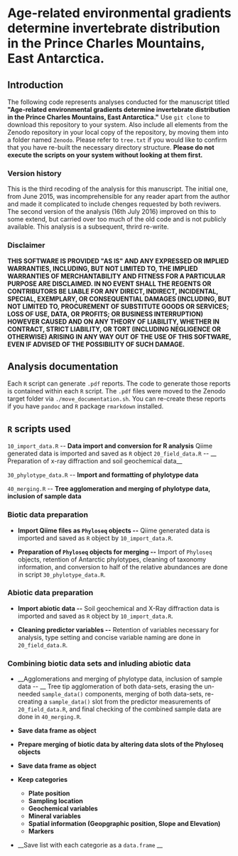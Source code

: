 # Age-related environmental gradients determine invertebrate distribution in the Prince Charles Mountains, East Antarctica.

## Introduction

The following code represents analyses conducted for the manuscript titled **"Age-related environmental gradients determine invertebrate distribution in the Prince Charles Mountains, East Antarctica."**  Use `git clone`  to download this repository to your system. Also include all elements from the Zenodo repository in your local copy of the repository, by moving them into a folder named `Zenodo`.  Please refer to `tree.txt` if you would like to confirm that you have re-built the necessary directory structure. **Please do not execute the scripts on your system without looking at them first.**

### Version history

This is the third recoding of the analysis for this manuscript. The initial one, from June 2015, was incomprehensible for any reader apart from the author and made it complicated to include chenges requested by both reviwers. The second version of the analysis  (16th July 2016) improved on this to some extend, but carried over too much of the old code and is not publicly available. This analysis is a subsequent, thrird re-write. 

### Disclaimer
**THIS SOFTWARE IS PROVIDED "AS IS" AND ANY EXPRESSED OR IMPLIED WARRANTIES, INCLUDING, BUT NOT LIMITED TO, THE IMPLIED WARRANTIES OF MERCHANTABILITY AND FITNESS FOR A PARTICULAR PURPOSE ARE DISCLAIMED. IN NO EVENT SHALL THE REGENTS OR CONTRIBUTORS BE LIABLE FOR ANY DIRECT, INDIRECT, INCIDENTAL, SPECIAL, EXEMPLARY, OR CONSEQUENTIAL DAMAGES (INCLUDING, BUT NOT LIMITED TO, PROCUREMENT OF SUBSTITUTE GOODS OR SERVICES; LOSS OF USE, DATA, OR PROFITS; OR BUSINESS INTERRUPTION) HOWEVER CAUSED AND ON ANY THEORY OF LIABILITY, WHETHER IN CONTRACT, STRICT LIABILITY, OR TORT (INCLUDING NEGLIGENCE OR OTHERWISE) ARISING IN ANY WAY OUT OF THE USE OF THIS SOFTWARE, EVEN IF ADVISED OF THE POSSIBILITY
OF SUCH DAMAGE.**

## Analysis documentation
Each `R` script can generate `.pdf` reports. The code to generate those reports is contained within each `R` script. The `.pdf` files were moved to the Zenodo target folder via `./move_documentation.sh`. You can re-create these reports if you have `pandoc` and `R` package `rmarkdown` installed.

## `R` scripts used
`10_import_data.R` --  __Data import and conversion for R analysis__
Qiime generated data is imported and saved as `R` object
`20_field_data.R` --  __ Preparation of x-ray diffraction and soil geochemical data__

`30_phylotype_data.R` -- __Import and formatting of phylotype data__

`40_merging.R` -- __Tree agglomeration and merging of phylotype data, inclusion of sample data__




###  Biotic data preparation

* __Import Qiime files as `Phyloseq` objects --__ Qiime generated data is imported and saved as `R` object by `10_import_data.R`.

* __Preparation of `Phyloseq` objects for merging --__ Import of `Phyloseq` objects, retention of Antarctic phylotypes, cleaning of taxonomy information,  and conversion to half of the relative abundances are done in script `30_phylotype_data.R`. 

###  Abiotic data preparation

 * __Import abiotic data --__  Soil geochemical and X-Ray diffraction data  is imported and saved as `R` object by `10_import_data.R`.

* __Cleaning  predictor  variables --__ Retention of variables necessary for analysis, type setting and concise variable naming are done in `20_field_data.R`. 

### Combining biotic data sets and inluding abiotic data

* __Agglomerations and merging of phylotype data, inclusion of sample data -- __ Tree tip agglomeration of both data-sets, erasing the un-needed `sample_data()` components, merging of both data-sets, re-creating a `sample_data()` slot from the predictor measurements of `20_field_data.R`, and final checking of the combined sample data are done in `40_merging.R`.
 

* __Save data frame as object__




* __Prepare merging of biotic data by altering data slots of the Phyloseq objects__
 * __Save data frame as object__


 * __Keep categories__
      * __Plate position__
      * __Sampling location__
      * __Geochemical variables__
      * __Mineral variables__
      * __Spatial information (Geopgraphic position, Slope and Elevation)__
      * __Markers__
 * __Save list with each categorie as a `data.frame` __
    
       
